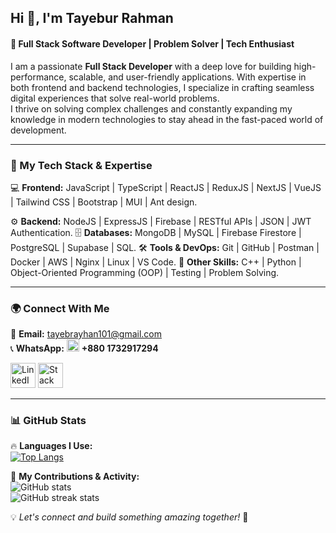 ## **Hi 👋, I'm Tayebur Rahman**  
#### 🚀 **Full Stack Software Developer | Problem Solver | Tech Enthusiast**  

I am a passionate **Full Stack Developer** with a deep love for building high-performance, scalable, and user-friendly applications. With expertise in both frontend and backend technologies, I specialize in crafting seamless digital experiences that solve real-world problems.  
I thrive on solving complex challenges and constantly expanding my knowledge in modern technologies to stay ahead in the fast-paced world of development.  

---
### **🔧 My Tech Stack & Expertise**  
💻 **Frontend:** JavaScript | TypeScript | ReactJS | ReduxJS | NextJS | VueJS | Tailwind CSS | Bootstrap | MUI | Ant design.

⚙️ **Backend:** NodeJS | ExpressJS | Firebase | RESTful APIs | JSON | JWT Authentication.
🗄️ **Databases:** MongoDB | MySQL | Firebase Firestore | PostgreSQL | Supabase | SQL.
🛠️ **Tools & DevOps:** Git | GitHub | Postman | Docker | AWS | Nginx | Linux | VS Code.
🚀 **Other Skills:** C++ | Python | Object-Oriented Programming (OOP) | Testing | Problem Solving.
 
--- 
### **🌍 Connect With Me**  
📩 **Email:** tayebrayhan101@gmail.com  
📞 **WhatsApp:** [<img src="https://img.shields.io/badge/WhatsApp-25D366?style=for-the-badge&logo=whatsapp&logoColor=white" alt="WhatsApp" height="20">](https://wa.me/8801732917294) **+880 1732917294**  

[<img src='https://cdn.jsdelivr.net/npm/simple-icons@3.0.1/icons/linkedin.svg' alt='LinkedIn' height='40'>](https://www.linkedin.com/in/tayebur-rahman-95025b1b8)  [<img src='https://cdn.jsdelivr.net/npm/simple-icons@3.0.1/icons/stackoverflow.svg' alt='Stack Overflow' height='40'>](https://stackoverflow.com/users/17533112/tayebrayhan)  

---
### **📊 GitHub Stats**  
🔥 **Languages I Use:**  
[![Top Langs](https://github-readme-stats.vercel.app/api/top-langs/?username=TayeburRahman&layout=compact)](https://github.com/anuraghazra/github-readme-stats)  

🚀 **My Contributions & Activity:**  
![GitHub stats](https://github-readme-stats.vercel.app/api?username=TayeburRahman&show_icons=true)  
![GitHub streak stats](https://github-readme-streak-stats.herokuapp.com/?user=TayeburRahman)  

💡 *Let's connect and build something amazing together!* 🚀  

